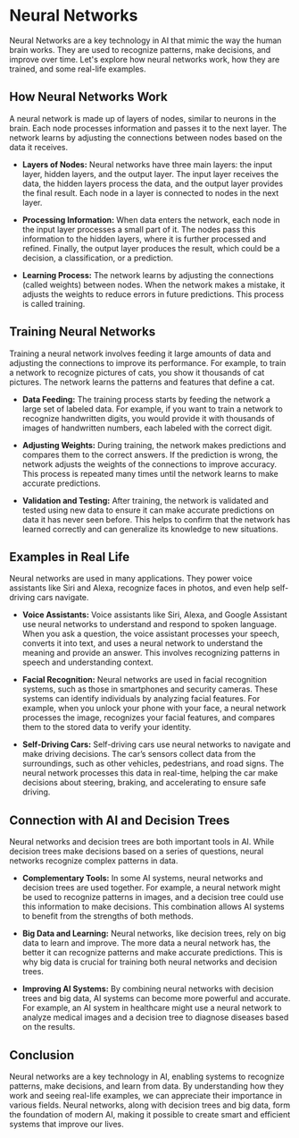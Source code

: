 # Neural Networks

Neural Networks are a key technology in AI that mimic the way the human brain works. They are used to recognize patterns, make decisions, and improve over time. Let's explore how neural networks work, how they are trained, and some real-life examples.

## How Neural Networks Work

A neural network is made up of layers of nodes, similar to neurons in the brain. Each node processes information and passes it to the next layer. The network learns by adjusting the connections between nodes based on the data it receives.

- **Layers of Nodes:** Neural networks have three main layers: the input layer, hidden layers, and the output layer. The input layer receives the data, the hidden layers process the data, and the output layer provides the final result. Each node in a layer is connected to nodes in the next layer.

- **Processing Information:** When data enters the network, each node in the input layer processes a small part of it. The nodes pass this information to the hidden layers, where it is further processed and refined. Finally, the output layer produces the result, which could be a decision, a classification, or a prediction.

- **Learning Process:** The network learns by adjusting the connections (called weights) between nodes. When the network makes a mistake, it adjusts the weights to reduce errors in future predictions. This process is called training.

## Training Neural Networks

Training a neural network involves feeding it large amounts of data and adjusting the connections to improve its performance. For example, to train a network to recognize pictures of cats, you show it thousands of cat pictures. The network learns the patterns and features that define a cat.

- **Data Feeding:** The training process starts by feeding the network a large set of labeled data. For example, if you want to train a network to recognize handwritten digits, you would provide it with thousands of images of handwritten numbers, each labeled with the correct digit.

- **Adjusting Weights:** During training, the network makes predictions and compares them to the correct answers. If the prediction is wrong, the network adjusts the weights of the connections to improve accuracy. This process is repeated many times until the network learns to make accurate predictions.

- **Validation and Testing:** After training, the network is validated and tested using new data to ensure it can make accurate predictions on data it has never seen before. This helps to confirm that the network has learned correctly and can generalize its knowledge to new situations.

## Examples in Real Life

Neural networks are used in many applications. They power voice assistants like Siri and Alexa, recognize faces in photos, and even help self-driving cars navigate.

- **Voice Assistants:** Voice assistants like Siri, Alexa, and Google Assistant use neural networks to understand and respond to spoken language. When you ask a question, the voice assistant processes your speech, converts it into text, and uses a neural network to understand the meaning and provide an answer. This involves recognizing patterns in speech and understanding context.

- **Facial Recognition:** Neural networks are used in facial recognition systems, such as those in smartphones and security cameras. These systems can identify individuals by analyzing facial features. For example, when you unlock your phone with your face, a neural network processes the image, recognizes your facial features, and compares them to the stored data to verify your identity.

- **Self-Driving Cars:** Self-driving cars use neural networks to navigate and make driving decisions. The car’s sensors collect data from the surroundings, such as other vehicles, pedestrians, and road signs. The neural network processes this data in real-time, helping the car make decisions about steering, braking, and accelerating to ensure safe driving.

## Connection with AI and Decision Trees

Neural networks and decision trees are both important tools in AI. While decision trees make decisions based on a series of questions, neural networks recognize complex patterns in data.

- **Complementary Tools:** In some AI systems, neural networks and decision trees are used together. For example, a neural network might be used to recognize patterns in images, and a decision tree could use this information to make decisions. This combination allows AI systems to benefit from the strengths of both methods.

- **Big Data and Learning:** Neural networks, like decision trees, rely on big data to learn and improve. The more data a neural network has, the better it can recognize patterns and make accurate predictions. This is why big data is crucial for training both neural networks and decision trees.

- **Improving AI Systems:** By combining neural networks with decision trees and big data, AI systems can become more powerful and accurate. For example, an AI system in healthcare might use a neural network to analyze medical images and a decision tree to diagnose diseases based on the results.

## Conclusion

Neural networks are a key technology in AI, enabling systems to recognize patterns, make decisions, and learn from data. By understanding how they work and seeing real-life examples, we can appreciate their importance in various fields. Neural networks, along with decision trees and big data, form the foundation of modern AI, making it possible to create smart and efficient systems that improve our lives.